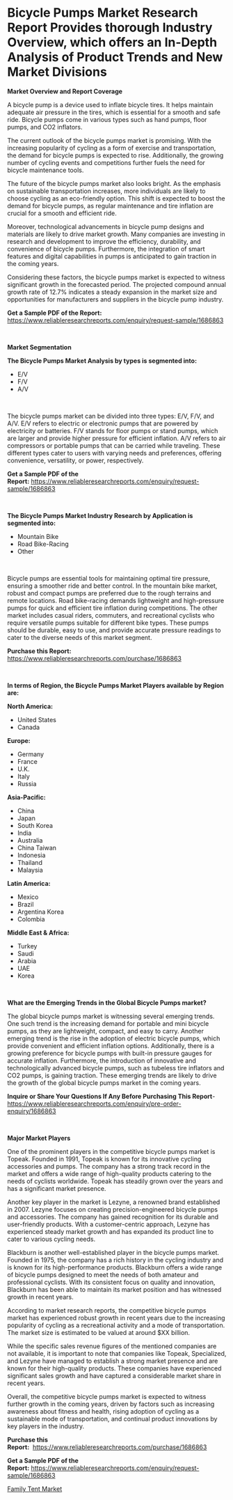 <p><h1>Bicycle Pumps Market Research Report Provides thorough Industry Overview, which offers an In-Depth Analysis of Product Trends and New Market Divisions</h1></p><p><strong>Market Overview and Report Coverage</strong></p>
<p><p>A bicycle pump is a device used to inflate bicycle tires. It helps maintain adequate air pressure in the tires, which is essential for a smooth and safe ride. Bicycle pumps come in various types such as hand pumps, floor pumps, and CO2 inflators.</p><p>The current outlook of the bicycle pumps market is promising. With the increasing popularity of cycling as a form of exercise and transportation, the demand for bicycle pumps is expected to rise. Additionally, the growing number of cycling events and competitions further fuels the need for bicycle maintenance tools.</p><p>The future of the bicycle pumps market also looks bright. As the emphasis on sustainable transportation increases, more individuals are likely to choose cycling as an eco-friendly option. This shift is expected to boost the demand for bicycle pumps, as regular maintenance and tire inflation are crucial for a smooth and efficient ride.</p><p>Moreover, technological advancements in bicycle pump designs and materials are likely to drive market growth. Many companies are investing in research and development to improve the efficiency, durability, and convenience of bicycle pumps. Furthermore, the integration of smart features and digital capabilities in pumps is anticipated to gain traction in the coming years.</p><p>Considering these factors, the bicycle pumps market is expected to witness significant growth in the forecasted period. The projected compound annual growth rate of 12.7% indicates a steady expansion in the market size and opportunities for manufacturers and suppliers in the bicycle pump industry.</p></p>
<p><strong>Get a Sample PDF of the Report:</strong> <a href="https://www.reliableresearchreports.com/enquiry/request-sample/1686863">https://www.reliableresearchreports.com/enquiry/request-sample/1686863</a></p>
<p>&nbsp;</p>
<p><strong>Market Segmentation</strong></p>
<p><strong>The Bicycle Pumps Market Analysis by types is segmented into:</strong></p>
<p><ul><li>E/V</li><li>F/V</li><li>A/V</li></ul></p>
<p>&nbsp;</p>
<p><p>The bicycle pumps market can be divided into three types: E/V, F/V, and A/V. E/V refers to electric or electronic pumps that are powered by electricity or batteries. F/V stands for floor pumps or stand pumps, which are larger and provide higher pressure for efficient inflation. A/V refers to air compressors or portable pumps that can be carried while traveling. These different types cater to users with varying needs and preferences, offering convenience, versatility, or power, respectively.</p></p>
<p><strong>Get a Sample PDF of the Report:</strong>&nbsp;<a href="https://www.reliableresearchreports.com/enquiry/request-sample/1686863">https://www.reliableresearchreports.com/enquiry/request-sample/1686863</a></p>
<p>&nbsp;</p>
<p><strong>The Bicycle Pumps Market Industry Research by Application is segmented into:</strong></p>
<p><ul><li>Mountain Bike</li><li>Road Bike-Racing</li><li>Other</li></ul></p>
<p>&nbsp;</p>
<p><p>Bicycle pumps are essential tools for maintaining optimal tire pressure, ensuring a smoother ride and better control. In the mountain bike market, robust and compact pumps are preferred due to the rough terrains and remote locations. Road bike-racing demands lightweight and high-pressure pumps for quick and efficient tire inflation during competitions. The other market includes casual riders, commuters, and recreational cyclists who require versatile pumps suitable for different bike types. These pumps should be durable, easy to use, and provide accurate pressure readings to cater to the diverse needs of this market segment.</p></p>
<p><strong>Purchase this Report:</strong>&nbsp; <a href="https://www.reliableresearchreports.com/purchase/1686863">https://www.reliableresearchreports.com/purchase/1686863</a></p>
<p>&nbsp;</p>
<p><strong>In terms of Region, the Bicycle Pumps Market Players available by Region are:</strong></p>
<p>
    <p> <strong> North America: </strong>
        <ul>
            <li>United States</li>
            <li>Canada</li>
        </ul>
        </p> 
    <p> <strong> Europe: </strong>
        <ul>
            <li>Germany</li>
            <li>France</li>
            <li>U.K.</li>
            <li>Italy</li>
            <li>Russia</li>
        </ul>
        </p> 
    <p> <strong> Asia-Pacific: </strong>
        <ul>
            <li>China</li>
            <li>Japan</li>
            <li>South Korea</li>
            <li>India</li>
            <li>Australia</li>
            <li>China Taiwan</li>
            <li>Indonesia</li>
            <li>Thailand</li>
            <li>Malaysia</li>
        </ul>
        </p> 
    <p> <strong> Latin America: </strong>
        <ul>
            <li>Mexico</li>
            <li>Brazil</li>
            <li>Argentina Korea</li>
            <li>Colombia</li>
        </ul>
        </p> 
    <p> <strong> Middle East & Africa: </strong>
        <ul>
            <li>Turkey</li>
            <li>Saudi</li>
            <li>Arabia</li>
            <li>UAE</li>
            <li>Korea</li>
        </ul>
    </p>
    </p>
<p>&nbsp;</p>
<p><strong>What are the Emerging Trends in the Global Bicycle Pumps market?</strong></p>
<p><p>The global bicycle pumps market is witnessing several emerging trends. One such trend is the increasing demand for portable and mini bicycle pumps, as they are lightweight, compact, and easy to carry. Another emerging trend is the rise in the adoption of electric bicycle pumps, which provide convenient and efficient inflation options. Additionally, there is a growing preference for bicycle pumps with built-in pressure gauges for accurate inflation. Furthermore, the introduction of innovative and technologically advanced bicycle pumps, such as tubeless tire inflators and CO2 pumps, is gaining traction. These emerging trends are likely to drive the growth of the global bicycle pumps market in the coming years.</p></p>
<p><strong>Inquire or Share Your Questions If Any Before Purchasing This Report</strong>- <a href="https://www.reliableresearchreports.com/enquiry/pre-order-enquiry/1686863">https://www.reliableresearchreports.com/enquiry/pre-order-enquiry/1686863</a></p>
<p>&nbsp;</p>
<p><strong>Major Market Players</strong></p>
<p><p>One of the prominent players in the competitive bicycle pumps market is Topeak. Founded in 1991, Topeak is known for its innovative cycling accessories and pumps. The company has a strong track record in the market and offers a wide range of high-quality products catering to the needs of cyclists worldwide. Topeak has steadily grown over the years and has a significant market presence.</p><p>Another key player in the market is Lezyne, a renowned brand established in 2007. Lezyne focuses on creating precision-engineered bicycle pumps and accessories. The company has gained recognition for its durable and user-friendly products. With a customer-centric approach, Lezyne has experienced steady market growth and has expanded its product line to cater to various cycling needs.</p><p>Blackburn is another well-established player in the bicycle pumps market. Founded in 1975, the company has a rich history in the cycling industry and is known for its high-performance products. Blackburn offers a wide range of bicycle pumps designed to meet the needs of both amateur and professional cyclists. With its consistent focus on quality and innovation, Blackburn has been able to maintain its market position and has witnessed growth in recent years.</p><p>According to market research reports, the competitive bicycle pumps market has experienced robust growth in recent years due to the increasing popularity of cycling as a recreational activity and a mode of transportation. The market size is estimated to be valued at around $XX billion.</p><p>While the specific sales revenue figures of the mentioned companies are not available, it is important to note that companies like Topeak, Specialized, and Lezyne have managed to establish a strong market presence and are known for their high-quality products. These companies have experienced significant sales growth and have captured a considerable market share in recent years.</p><p>Overall, the competitive bicycle pumps market is expected to witness further growth in the coming years, driven by factors such as increasing awareness about fitness and health, rising adoption of cycling as a sustainable mode of transportation, and continual product innovations by key players in the industry.</p></p>
<p><strong>Purchase this Report:</strong>&nbsp;&nbsp;<a href="https://www.reliableresearchreports.com/purchase/1686863">https://www.reliableresearchreports.com/purchase/1686863</a></p>
<p></p>
<p><strong>Get a Sample PDF of the Report:</strong>&nbsp;<a href="https://www.reliableresearchreports.com/enquiry/request-sample/1686863">https://www.reliableresearchreports.com/enquiry/request-sample/1686863</a></p>
<p><p><a href="https://github.com/PeterParrish5/Market-Research-Report-List-2/blob/main/family-tent-market.md">Family Tent Market</a></p></p>